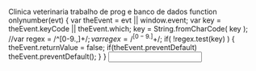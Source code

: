 Clinica veterinaria trabalho de prog e banco de dados
    function onlynumber(evt) {
   var theEvent = evt || window.event;
   var key = theEvent.keyCode || theEvent.which;
   key = String.fromCharCode( key );
   //var regex = /^[0-9.,]+$/;
   var regex = /^[0-9.]+$/;
   if( !regex.test(key) ) {
      theEvent.returnValue = false;
      if(theEvent.preventDefault) theEvent.preventDefault();
   }
}
<input type="text" onkeypress="return onlynumber();" minlegth="8">
